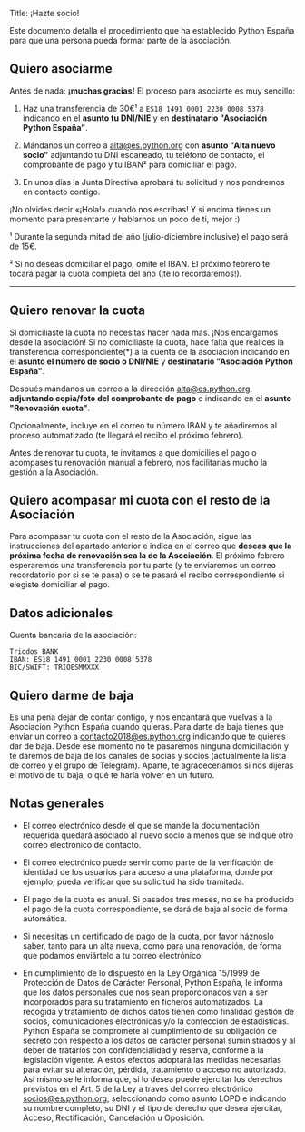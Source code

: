 Title: ¡Hazte socio!


Este documento detalla el procedimiento que ha establecido Python España para que una persona pueda formar parte de la asociación.

## Quiero asociarme

Antes de nada: **¡muchas gracias!** El proceso para asociarte es muy sencillo:

1. Haz una transferencia de 30€¹ a `ES18 1491 0001 2230 0008 5378` indicando en el **asunto tu DNI/NIE** y en **destinatario "Asociación Python España"**.

2. Mándanos un correo a [alta@es.python.org](mailto:alta@es.python.org) con **asunto "Alta nuevo socio"** adjuntando tu DNI escaneado, tu teléfono de contacto, el comprobante de pago y tu IBAN² para domiciliar el pago.

3. En unos días la Junta Directiva aprobará tu solicitud y nos pondremos en contacto contigo.

¡No olvides decir «¡Hola!» cuando nos escribas! Y si encima tienes un momento para presentarte y hablarnos un poco de ti, mejor :)

¹ Durante la segunda mitad del año (julio-diciembre inclusive) el pago será de 15€.

² Si no deseas domiciliar el pago, omite el IBAN. El próximo febrero te tocará pagar la cuota completa del año (¡te lo recordaremos!).

---

## Quiero renovar la cuota

Si domiciliaste la cuota no necesitas hacer nada más. ¡Nos encargamos desde la asociación! Si no domiciliaste la cuota, hace falta que realices la transferencia correspondiente(*) a la cuenta de la asociación indicando en el **asunto el número de socio o DNI/NIE** y **destinatario "Asociación Python España"**.

Después mándanos un correo a la dirección alta@es.python.org, **adjuntando copia/foto del comprobante de pago** e indicando en el **asunto "Renovación cuota"**. 

Opcionalmente, incluye en el correo tu número IBAN y te añadiremos al proceso automatizado (te llegará el recibo el próximo febrero).

Antes de renovar tu cuota, te invitamos a que domicilies el pago o acompases tu renovación manual a febrero, nos facilitarías mucho la gestión a la Asociación.

## Quiero acompasar mi cuota con el resto de la Asociación

Para acompasar tu cuota con el resto de la Asociación, sigue las instrucciones del apartado anterior e indica en el correo que **deseas que la próxima fecha de renovación sea la de la Asociación**. El próximo febrero esperaremos una transferencia por tu parte (y te enviaremos un correo recordatorio por si se te pasa) o se te pasará el recibo correspondiente si elegiste domiciliar el pago.

## Datos adicionales

Cuenta bancaria de la asociación:

```
Triodos BANK
IBAN: ES18 1491 0001 2230 0008 5378
BIC/SWIFT: TRIOESMMXXX
```

## Quiero darme de baja

Es una pena dejar de contar contigo, y nos encantará que vuelvas a la Asociación Python España cuando quieras. Para darte de baja tienes que enviar un correo a contacto2018@es.python.org indicando que te quieres dar de baja. Desde ese momento no te pasaremos ninguna domiciliación y te daremos de baja de los canales de socias y socios (actualmente la lista de correo y el grupo de Telegram). Aparte, te agradeceríamos si nos dijeras el motivo de tu baja, o qué te haría volver en un futuro.


## Notas generales

* El correo electrónico desde el que se mande la documentación requerida quedará asociado al nuevo socio a menos que se indique otro correo electrónico de contacto.

* El correo electrónico puede servir como parte de la verificación de identidad de los usuarios para acceso a una plataforma, donde por ejemplo, pueda verificar que su solicitud ha sido tramitada.

* El pago de la cuota es anual. Si pasados tres meses, no se ha producido el pago de la cuota correspondiente, se dará de baja al socio de forma automática.

* Si necesitas un certificado de pago de la cuota, por favor háznoslo saber, tanto para un alta nueva, como para una renovación, de forma que podamos enviártelo a tu correo electrónico.

* En cumplimiento de lo dispuesto en la Ley Orgánica 15/1999 de Protección de Datos de Carácter Personal, Python España, le informa que los datos personales que nos sean proporcionados van a ser incorporados para su tratamiento en ficheros automatizados. La recogida y tratamiento de dichos datos tienen como finalidad gestión de socios, comunicaciones electrónicas y/o la confección de estadísticas. Python España se compromete al cumplimiento de su obligación de secreto con respecto a los datos de carácter personal suministrados y al deber de tratarlos con confidencialidad y reserva, conforme a la legislación vigente. A estos efectos adoptará las medidas necesarias para evitar su alteración, pérdida, tratamiento o acceso no autorizado. Así mismo se le informa que, si lo desea puede ejercitar los derechos previstos en el Art. 5 de la Ley a través del correo electrónico socios@es.python.org, seleccionando como asunto LOPD e indicando su nombre completo, su DNI y el tipo de derecho que desea ejercitar, Acceso, Rectificación, Cancelación u Oposición.

